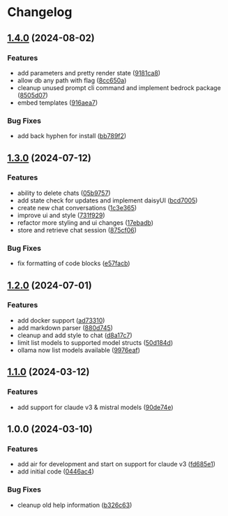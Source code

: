 # Changelog

## [1.4.0](https://github.com/So-Sahari/jenn-ai/compare/v1.3.0...v1.4.0) (2024-08-02)


### Features

* add parameters and pretty render state ([9181ca8](https://github.com/So-Sahari/jenn-ai/commit/9181ca849129c6e7409323bcf417d676a12791e3))
* allow db any path with flag ([8cc650a](https://github.com/So-Sahari/jenn-ai/commit/8cc650a895ab203d61427cbac9bb94a4d060e1ba))
* cleanup unused prompt cli command and implement bedrock package ([8505d07](https://github.com/So-Sahari/jenn-ai/commit/8505d071233801f566b01a30b02fb464c612def7))
* embed templates ([916aea7](https://github.com/So-Sahari/jenn-ai/commit/916aea7be842d38f3bd99298e39d4ad8381d78b5))


### Bug Fixes

* add back hyphen for install ([bb789f2](https://github.com/So-Sahari/jenn-ai/commit/bb789f24e9ac0676634a78c7334418790607377f))

## [1.3.0](https://github.com/So-Sahari/jenn-ai/compare/v1.2.0...v1.3.0) (2024-07-12)


### Features

* ability to delete chats ([05b9757](https://github.com/So-Sahari/jenn-ai/commit/05b9757b69d9ff5a31ef08b4cd6a27186ea52558))
* add state check for updates and implement daisyUI ([bcd7005](https://github.com/So-Sahari/jenn-ai/commit/bcd7005c38d54dfc955e13c1be12cf53d2a03fac))
* create new chat conversations ([1c3e365](https://github.com/So-Sahari/jenn-ai/commit/1c3e365151e3c43c149bf404720005ce8812844e))
* improve ui and style ([731f929](https://github.com/So-Sahari/jenn-ai/commit/731f92959708f7376258b6ae170be474f34bddc1))
* refactor more styling and ui changes ([17ebadb](https://github.com/So-Sahari/jenn-ai/commit/17ebadb941e4cbc54b588e6095971506a7db98a2))
* store and retrieve chat session ([875cf06](https://github.com/So-Sahari/jenn-ai/commit/875cf065a2df7b24cd4721547aaa93ff2e617858))


### Bug Fixes

* fix formatting of code blocks ([e57facb](https://github.com/So-Sahari/jenn-ai/commit/e57facbd48994abf0b3824c48c120dff1469b362))

## [1.2.0](https://github.com/So-Sahari/jenn-ai/compare/v1.1.0...v1.2.0) (2024-07-01)


### Features

* add docker support ([ad73310](https://github.com/So-Sahari/jenn-ai/commit/ad73310711fe0e6056291ce92f4518ce01841f91))
* add markdown parser ([880d745](https://github.com/So-Sahari/jenn-ai/commit/880d74579cba7ff4786f73e12f512abc9493c617))
* cleanup and add style to chat ([d8a17c7](https://github.com/So-Sahari/jenn-ai/commit/d8a17c7b8d8ffc2413d2666ef9f3f146d4148978))
* limit list models to supported model structs ([50d184d](https://github.com/So-Sahari/jenn-ai/commit/50d184d750b72194d05f1bafcd97cdc29e7c731c))
* ollama now list models available ([9976eaf](https://github.com/So-Sahari/jenn-ai/commit/9976eaf9983535673c9e4cf157329c8860d1ec09))

## [1.1.0](https://github.com/So-Sahari/jenn-ai/compare/v1.0.0...v1.1.0) (2024-03-12)


### Features

* add support for claude v3 & mistral models ([90de74e](https://github.com/So-Sahari/jenn-ai/commit/90de74e421e3e5007694ba82e0da3822de9ec9d1))

## 1.0.0 (2024-03-10)


### Features

* add air for development and start on support for claude v3 ([fd685e1](https://github.com/So-Sahari/jenn-ai/commit/fd685e1855945c918708f67ab3aad8b3f14cf25c))
* add initial code ([0446ac4](https://github.com/So-Sahari/jenn-ai/commit/0446ac42ed5f9c45c208b9606ba22638ad1f3221))


### Bug Fixes

* cleanup old help information ([b326c63](https://github.com/So-Sahari/jenn-ai/commit/b326c63415298a41cfc2f772d31a634c410deda6))

